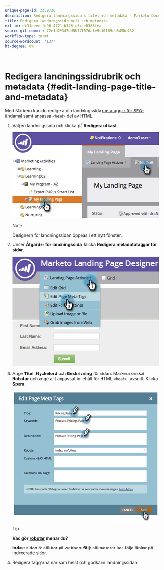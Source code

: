 ```yaml
---
unique-page-id: 2359726
description: Redigera landningssidans titel och metadata - Marketo Docs - produktdokumentation
title: Redigera landningssidrubrik och metadata
exl-id: dc31eeee-fd96-4721-b346-c3cde0383fea
source-git-commit: 72e1d29347bd5b77107da1e9c30169cb6490c432
workflow-type: tm+mt
source-wordcount: '137'
ht-degree: 0%

---
```


# Redigera landningssidrubrik och metadata {#edit-landing-page-title-and-metadata}

Med Marketo kan du redigera din landningssida [metataggar för SEO-ändamål](https://www.w3schools.com/tags/tag_meta.asp) samt anpassa `<head>` del av HTML.

1. Välj en landningssida och klicka på **Redigera utkast**.

   ![](assets/image2014-9-17-11-3a39-3a21.png)

   >[!NOTE]
   >
   >Designern för landningssidan öppnas i ett nytt fönster.

1. Under **Åtgärder för landningssida**, klicka **Redigera metadatataggar för sidor**.

   ![](assets/image2014-9-17-11-3a39-3a32.png)

1. Ange **Titel**, **Nyckelord** och **Beskrivning** för sidan. Markera önskat **Robotar** och ange allt anpassat innehåll för HTML `<head>` -avsnitt. Klicka **Spara**.

   ![](assets/image2014-9-17-11-3a39-3a50.png)

   >[!TIP]
   >
   >**Vad gör [robotar](https://www.robotstxt.org/meta.html) menar du?**
   >
   >**index**: sidan är sökbar på webben. **följ**: sökmotorer kan följa länkar på indexerade sidor.

1. Redigera taggarna när som helst och godkänn landningssidan.
